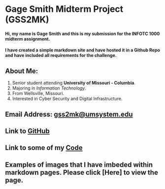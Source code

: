 # Gage Smith Midterm Project (GSS2MK)

#### Hi, my name is Gage Smith and this is my submission for the INFOTC 1000 midterm assignment.
#### I have created a simple markdown site and have hosted it in a Github Repo and have included all requirements for the challenge.

## About Me:
1. Senior student attending **University of Missouri - Columbia**.
2. Majoring in *Information Technology*.
3. From Wellsville, Missouri.
4. Interested in Cyber Security and Digital Infrastructure.

## Email Address: gss2mk@umsystem.edu
## Link to [GitHub](https://github.com/GageSmith22)
## Link to some of my [Code](https://github.com/GageSmith22/INFOTC-1000-Midterm/blob/main/Code%20Page.md)
## Examples of images that I have imbeded within markdown pages. Please click [Here] to view the page.
